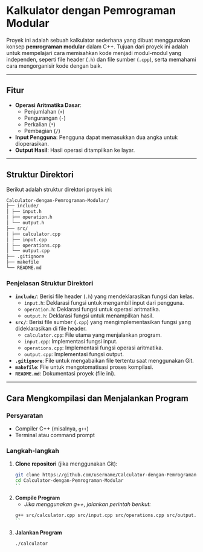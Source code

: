 # Kalkulator dengan Pemrograman Modular

Proyek ini adalah sebuah kalkulator sederhana yang dibuat menggunakan konsep **pemrograman modular** dalam C++. Tujuan dari proyek ini adalah untuk mempelajari cara memisahkan kode menjadi modul-modul yang independen, seperti file header (`.h`) dan file sumber (`.cpp`), serta memahami cara mengorganisir kode dengan baik.

---

## Fitur
- **Operasi Aritmatika Dasar**:
  - Penjumlahan (`+`)
  - Pengurangan (`-`)
  - Perkalian (`*`)
  - Pembagian (`/`)
- **Input Pengguna**: Pengguna dapat memasukkan dua angka untuk dioperasikan.
- **Output Hasil**: Hasil operasi ditampilkan ke layar.

---

## Struktur Direktori
Berikut adalah struktur direktori proyek ini:

```bash
Calculator-dengan-Pemrograman-Modular/
├── include/
│ ├── input.h
│ ├── operation.h
│ └── output.h
├── src/
│ ├── calculator.cpp
│ ├── input.cpp
│ ├── operations.cpp
│ └── output.cpp
├── .gitignore
├── makefile
└── README.md
```


### Penjelasan Struktur Direktori
- **`include/`**: Berisi file header (`.h`) yang mendeklarasikan fungsi dan kelas.
  - `input.h`: Deklarasi fungsi untuk mengambil input dari pengguna.
  - `operation.h`: Deklarasi fungsi untuk operasi aritmatika.
  - `output.h`: Deklarasi fungsi untuk menampilkan hasil.
- **`src/`**: Berisi file sumber (`.cpp`) yang mengimplementasikan fungsi yang dideklarasikan di file header.
  - `calculator.cpp`: File utama yang menjalankan program.
  - `input.cpp`: Implementasi fungsi input.
  - `operations.cpp`: Implementasi fungsi operasi aritmatika.
  - `output.cpp`: Implementasi fungsi output.
- **`.gitignore`**: File untuk mengabaikan file tertentu saat menggunakan Git.
- **`makefile`**: File untuk mengotomatisasi proses kompilasi.
- **`README.md`**: Dokumentasi proyek (file ini).

---

## Cara Mengkompilasi dan Menjalankan Program

### Persyaratan
- Compiler C++ (misalnya, `g++`)
- Terminal atau command prompt

### Langkah-langkah
1. **Clone repositori** (jika menggunakan Git):
   ```bash
   git clone https://github.com/username/Calculator-dengan-Pemrograman-Modular.git
   cd Calculator-dengan-Pemrograman-Modular
   ``
2. **Compile Program**
    - *Jika menggunakan g++, jalankan perintah berikut:*
    ```bash
    g++ src/calculator.cpp src/input.cpp src/operations.cpp src/output.cpp -o calculator
    ``
3. **Jalankan Program**
    ```bash
    ./calculator
    ```    